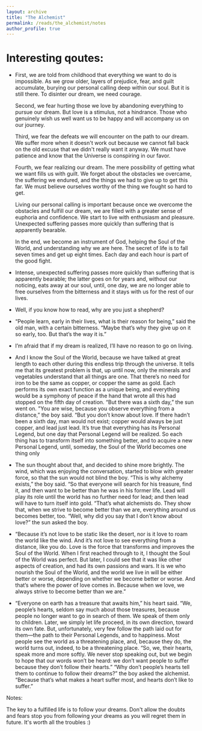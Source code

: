 ```yaml
--- 
layout: archive
title: "The Alchemist"
permalink: /reads/the_alchemist/notes
author_profile: true
---
```


# Interesting qoutes: 

  - First, we are told from childhood that everything we want to do is impossible. As we grow older, layers of prejudice, fear, and guilt accumulate, burying our personal calling deep within our soul. But it is still there. To disinter our dream, we need courage.
  
    Second, we fear hurting those we love by abandoning everything to pursue our dream. But love is a stimulus, not a hindrance. Those who genuinely wish us well want us to be happy and will accompany us on our journey.
    
    Third, we fear the defeats we will encounter on the path to our dream. We suffer more when it doesn't work out because we cannot fall back on the old excuse that we didn't really want it anyway. We must have patience and know that the Universe is conspiring in our favor.
    
    Fourth, we fear realizing our dream. The mere possibility of getting what we want fills us with guilt. We forget about the obstacles we overcame, the suffering we endured, and the things we had to give up to get this far. We must believe ourselves worthy of the thing we fought so hard to get.
    
    Living our personal calling is important because once we overcome the obstacles and fulfill our dream, we are filled with a greater sense of euphoria and confidence. We start to live with enthusiasm and pleasure. Unexpected suffering passes more quickly than suffering that is apparently bearable.
    
    In the end, we become an instrument of God, helping the Soul of the World, and understanding why we are here. The secret of life is to fall seven times and get up eight times. Each day and each hour is part of the good fight.


- Intense, unexpected suffering passes more quickly than suffering that is apparently bearable; the latter goes on for years and, without our noticing, eats away at our soul, until, one day, we are no longer able to free ourselves from the bitterness and it stays with us for the rest of our lives.

- Well, if you know how to read, why are you just a shepherd?

- “People learn, early in their lives, what is their reason for being,” said the old man, with a certain bitterness. “Maybe that’s why they give up on it so early, too. But that’s the way it is.”

- I’m afraid that if my dream is realized, I’ll have no reason to go on living.

- And I know the Soul of the World, because we have talked at great length to each other during this endless trip through the universe. It tells me that its greatest problem is that, up until now, only the minerals and vegetables understand that all things are one. That there’s no need for iron to be the same as copper, or copper the same as gold. Each performs its own exact function as a unique being, and everything would be a symphony of peace if the hand that wrote all this had stopped on the fifth day of creation. “But there was a sixth day,” the sun went on. "You are wise, because you observe everything from a distance,” the boy said. “But you don’t know about love. If there hadn’t been a sixth day, man would not exist; copper would always be just copper, and lead just lead. It’s true that everything has its Personal Legend, but one day that Personal Legend will be realized. So each thing has to transform itself into something better, and to acquire a new Personal Legend, until, someday, the Soul of the World becomes one thing only

- The sun thought about that, and decided to shine more brightly. The wind, which was enjoying the conversation, started to blow with greater force, so that the sun would not blind the boy. “This is why alchemy exists,” the boy said. “So that everyone will search for his treasure, find it, and then want to be better than he was in his former life. Lead will play its role until the world has no further need for lead; and then lead will have to turn itself into gold. “That’s what alchemists do. They show that, when we strive to become better than we are, everything around us becomes better, too. “Well, why did you say that I don’t know about love?” the sun asked the boy.

- “Because it’s not love to be static like the desert, nor is it love to roam the world like the wind. And it’s not love to see everything from a distance, like you do. Love is the force that transforms and improves the Soul of the World. When I first reached through to it, I thought the Soul of the World was perfect. But later, I could see that it was like other aspects of creation, and had its own passions and wars. It is we who nourish the Soul of the World, and the world we live in will be either better or worse, depending on whether we become better or worse. And that’s where the power of love comes in. Because when we love, we always strive to become better than we are.”


- “Everyone on earth has a treasure that awaits him,” his heart said. “We, people’s hearts, seldom say much about those treasures, because people no longer want to go in search of them. We speak of them only to children. Later, we simply let life proceed, in its own direction, toward its own fate. But, unfortunately, very few follow the path laid out for them—the path to their Personal Legends, and to happiness. Most people see the world as a threatening place, and, because they do, the world turns out, indeed, to be a threatening place. “So, we, their hearts, speak more and more softly. We never stop speaking out, but we begin to hope that our words won’t be heard: we don’t want people to suffer because they don’t follow their hearts.” “Why don’t people’s hearts tell them to continue to follow their dreams?” the boy asked the alchemist. “Because that’s what makes a heart suffer most, and hearts don’t like to suffer.”




Notes: 

The key to a fulfilled life is to follow your dreams. Don't allow the doubts and fears stop you from following your dreams as you will regret them in future. It's worth all the troubles :) 

